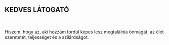 ## KEDVES LÁTOGATÓ
&nbsp;

Hiszem, hogy az, aki hozzám fordul képes lesz megtalálnia önmagát, az élet szeretetét, teljességet és a szilárdságot.&nbsp;

&nbsp;
